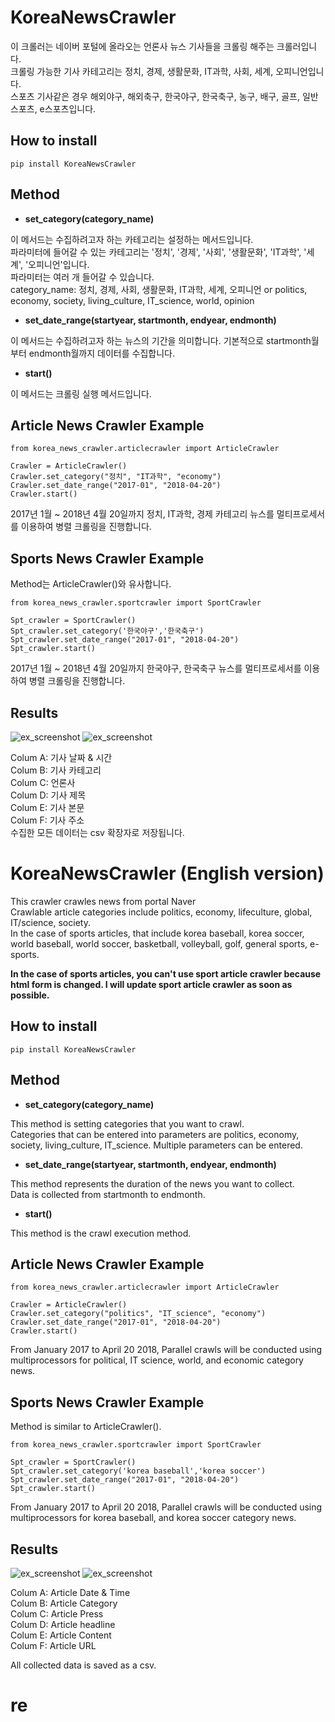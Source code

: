 # KoreaNewsCrawler

이 크롤러는 네이버 포털에 올라오는 언론사 뉴스 기사들을 크롤링 해주는 크롤러입니다.  
크롤링 가능한 기사 카테고리는 정치, 경제, 생활문화, IT과학, 사회, 세계, 오피니언입니다.  
스포츠 기사같은 경우 해외야구, 해외축구, 한국야구, 한국축구, 농구, 배구, 골프, 일반 스포츠, e스포츠입니다.  
  
## How to install
    pip install KoreaNewsCrawler
    
## Method

* **set_category(category_name)**
  
 이 메서드는 수집하려고자 하는 카테고리는 설정하는 메서드입니다.  
 파라미터에 들어갈 수 있는 카테고리는 '정치', '경제', '사회', '생활문화', 'IT과학', '세계', '오피니언'입니다.  
 파라미터는 여러 개 들어갈 수 있습니다.  
 category_name: 정치, 경제, 사회, 생활문화, IT과학, 세계, 오피니언 or politics, economy, society, living_culture, IT_science, world, opinion
  
* **set_date_range(startyear, startmonth, endyear, endmonth)**
  
 이 메서드는 수집하려고자 하는 뉴스의 기간을 의미합니다. 기본적으로 startmonth월부터 endmonth월까지 데이터를 수집합니다.
  
* **start()**
  
 이 메서드는 크롤링 실행 메서드입니다.
  
## Article News Crawler Example
```
from korea_news_crawler.articlecrawler import ArticleCrawler

Crawler = ArticleCrawler()  
Crawler.set_category("정치", "IT과학", "economy")  
Crawler.set_date_range("2017-01", "2018-04-20")
Crawler.start()
```
  2017년 1월 ~ 2018년 4월 20일까지 정치, IT과학, 경제 카테고리 뉴스를 멀티프로세서를 이용하여 병렬 크롤링을 진행합니다.

## Sports News Crawler Example 
  Method는 ArticleCrawler()와 유사합니다.
```
from korea_news_crawler.sportcrawler import SportCrawler 

Spt_crawler = SportCrawler()
Spt_crawler.set_category('한국야구','한국축구')
Spt_crawler.set_date_range("2017-01", "2018-04-20")
Spt_crawler.start()
```
  2017년 1월 ~ 2018년 4월 20일까지 한국야구, 한국축구 뉴스를 멀티프로세서를 이용하여 병렬 크롤링을 진행합니다.
  
## Results
 ![ex_screenshot](./img/article_result.PNG)
 ![ex_screenshot](./img/sport_resultimg.PNG)
 
 Colum A: 기사 날짜 & 시간  
 Colum B: 기사 카테고리  
 Colum C: 언론사  
 Colum D: 기사 제목  
 Colum E: 기사 본문  
 Colum F: 기사 주소  
 수집한 모든 데이터는 csv 확장자로 저장됩니다.  


# KoreaNewsCrawler (English version)

This crawler crawles news from portal Naver  
Crawlable article categories include politics, economy, lifeculture, global, IT/science, society.  
In the case of sports articles, that include korea baseball, korea soccer, world baseball, world soccer, basketball, volleyball, golf, general sports, e-sports.  

**In the case of sports articles, you can't use sport article crawler because html form is changed. I will update sport article crawler 
as soon as possible.**

## How to install
    pip install KoreaNewsCrawler
    
## Method

* **set_category(category_name)**
 
 This method is setting categories that you want to crawl.  
 Categories that can be entered into parameters are politics, economy, society, living_culture, IT_science. 
 Multiple parameters can be entered.
  
* **set_date_range(startyear, startmonth, endyear, endmonth)**
  
 This method represents the duration of the news you want to collect.  
 Data is collected from startmonth to endmonth.
  
* **start()**
 
 This method is the crawl execution method.
  
## Article News Crawler Example
```
from korea_news_crawler.articlecrawler import ArticleCrawler

Crawler = ArticleCrawler()  
Crawler.set_category("politics", "IT_science", "economy")  
Crawler.set_date_range("2017-01", "2018-04-20") 
Crawler.start()
```
 From January 2017 to April 20 2018, Parallel crawls will be conducted using multiprocessors for political, IT science, world, and economic category news.

## Sports News Crawler Example
  Method is similar to ArticleCrawler().
```
from korea_news_crawler.sportcrawler import SportCrawler 

Spt_crawler = SportCrawler()
Spt_crawler.set_category('korea baseball','korea soccer')
Spt_crawler.set_date_range("2017-01", "2018-04-20") 
Spt_crawler.start()
```
  From January 2017 to April 20 2018, Parallel crawls will be conducted using multiprocessors for korea baseball, and korea soccer category news.
  
## Results
 ![ex_screenshot](./img/article_result.PNG)
 ![ex_screenshot](./img/sport_resultimg.PNG)
 
 Colum A: Article Date & Time  
 Colum B: Article Category  
 Colum C: Article Press  
 Colum D: Article headline  
 Colum E: Article Content  
 Colum F: Article URL  
 
 All collected data is saved as a csv.
# re
